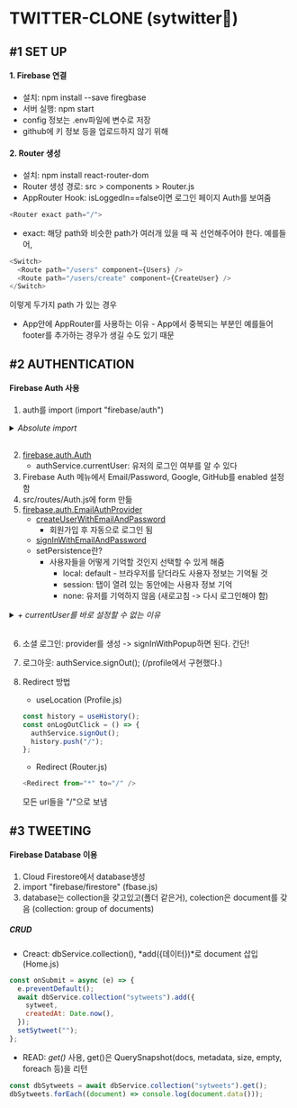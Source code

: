 # TWITTER-CLONE (sytwitter:hatched_chick:)

## #1 SET UP

#### 1. Firebase 연결

- 설치: npm install --save firegbase
- 서버 실행: npm start
- config 정보는 .env파일에 변수로 저장
- github에 키 정보 등을 업로드하지 않기 위해

#### 2. Router 생성

- 설치: npm install react-router-dom
- Router 생성 경로: src > components > Router.js
- AppRouter Hook: isLoggedIn==false이면 로그인 페이지 Auth를 보여줌

```js
<Router exact path="/">
```

- exact: 해당 path와 비슷한 path가 여러개 있을 때 꼭 선언해주어야 한다.
  예를들어,

```js
<Switch>
  <Route path="/users" component={Users} />
  <Route path="/users/create" component={CreateUser} />
</Switch>
```

이렇게 두가지 path 가 있는 경우

- App안에 AppRouter를 사용하는 이유 - App에서 중복되는 부분인 예를들어 footer를 추가하는 경우가 생길 수도 있기 때문

## #2 AUTHENTICATION

#### Firebase Auth 사용

1. auth를 import (import "firebase/auth")

<details>
<summary><i>Absolute import</i></summary>

- 절대 경로로 import 할 수 있다.
- jsconfig.json 파일 생성

```js
{
  "compilerOptions": {
    "baseUrl": "src"
  },
  "include": ["src"]
}
```

</details>
<br/>

2. [firebase.auth.Auth](https://firebase.google.com/docs/reference/js/firebase.auth.Auth)
   - authService.currentUser: 유저의 로그인 여부를 알 수 있다
3. Firebase Auth 메뉴에서 Email/Password, Google, GitHub를 enabled 설정 함
4. src/routes/Auth.js에 form 만듦
5. [firebase.auth.EmailAuthProvider](https://firebase.google.com/docs/reference/js/firebase.auth.EmailAuthProvider)
   - [createUserWithEmailAndPassword](https://firebase.google.com/docs/reference/js/firebase.auth.Auth#createuserwithemailandpassword)
     - 회원가입 후 자동으로 로그인 됨
   - [signInWithEmailAndPassword](https://firebase.google.com/docs/reference/js/firebase.auth.Auth#signinwithemailandpassword)
   - setPersistence란?
     - 사용자들을 어떻게 기억할 것인지 선택할 수 있게 해줌
       - local: default - 브라우저를 닫더라도 사용자 정보는 기억될 것
       - session: 탭이 열려 있는 동안에는 사용자 정보 기억
       - none: 유저를 기억하지 않음 (새로고침 -> 다시 로그인해야 함)

<details>
<summary><i>+ currentUser를 바로 설정할 수 없는 이유</i></summary>

- currentUser를 다음과 같이 설정하면 isLoggedIn값이 계속 null값이 된다.

```js
const [isLoggedIn, setIsLoggedIn] = useState(authService.currentUser);
```

- 2초간 한번씩 currentUser를 콘솔로 찍어보면 약 4초 이 후에 user값이 들어오는 것을 확일할 수 있다.
- 따라서 bool타입의 변수(init)를 선언하고(isLoading과 비슷한 역할), componetnDidMount의 기능을 하는 userEffect에서 onAuthStateChanged를 사용하여 user 상태가 있으면 페이지를 로딩한다.
- onAuthStateChanged: observer로 유저 상태가 변할 때 실행된다.
</details>
<br/>

6. 소셜 로그인: provider를 생성 -> signInWithPopup하면 된다. 간단!

7. 로그아웃: authService.signOut(); (/profile에서 구현했다.)
8. Redirect 방법
   - useLocation (Profile.js)
   ```js
   const history = useHistory();
   const onLogOutClick = () => {
     authService.signOut();
     history.push("/");
   };
   ```
   - Redirect (Router.js)
   ```js
   <Redirect from="*" to="/" />
   ```
   모든 url들을 "/"으로 보냄

## #3 TWEETING

#### Firebase Database 이용

1. Cloud Firestore에서 database생성
2. import "firebase/firestore" (fbase.js)
3. database는 collection을 갖고있고(폴더 같은거), colection은 document를 갖음 (collection: group of documents)

##### CRUD

- Creact: dbService.collection(), *add({데이터})*로 document 삽입 (Home.js)

```js
const onSubmit = async (e) => {
  e.preventDefault();
  await dbService.collection("sytweets").add({
    sytweet,
    createdAt: Date.now(),
  });
  setSytweet("");
};
```

- READ: _get()_ 사용, get()은 QuerySnapshot(docs, metadata, size, empty, foreach 등)을 리턴

```js
const dbSytweets = await dbService.collection("sytweets").get();
dbSytweets.forEach((document) => console.log(document.data()));
```
